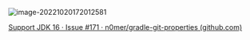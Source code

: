 ![image-20221020172012581](C:\Users\94091\AppData\Roaming\Typora\typora-user-images\image-20221020172012581.png)

[Support JDK 16 · Issue #171 · n0mer/gradle-git-properties (github.com)](https://github.com/n0mer/gradle-git-properties/issues/171)